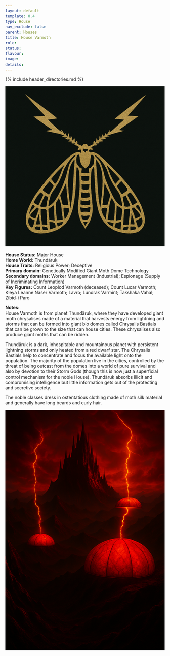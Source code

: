 ```yaml
---
layout: default
template: 0.4
type: House
nav_exclude: false
parent: Houses
title: House Varmoth
role: 
status: 
flavour: 
image: 
details:
---
```


{% include header_directories.md %}  
  
![](../../imgs/House%20Varmoth%20Symbol.png)  
  
**House Status:** Major House  
**Home World:** Thundäruk  
**House Traits:** Religious Power; Deceptive  
**Primary domain:** Genetically Modified Giant Moth Dome Technology  
**Secondary domains:** Worker Management (Industrial); Espionage (Supply of Incriminating Information)  
**Key Figures:** Count Leoplod Varmoth (deceased); Count Lucar Varmoth; Kleya Leanne Naser Varmoth; Lavro; Lundrak Varmint; Takshaka Vahal; Zibid-i Paro  

**Notes:**  
House Varmoth is from planet Thundäruk, where they have developed giant moth chrysalises made of a material that harvests energy from lightning and storms that can be formed into giant bio domes called Chrysalis Bastials that can be grown to the size that can house cities. These chrysalises also produce giant moths that can be ridden.  

Thundäruk is a dark, inhospitable and mountainous planet with persistent lightning storms and only heated from a red dwarf star. The Chrysalis Bastials help to concentrate and focus the available light onto the population. The majority of the population live in the cities, controlled by the threat of being outcast from the domes into a world of pure survival and also by devotion to their Storm Gods (though this is now just a superficial control mechanism for the noble House). Thundäruk absorbs illicit and compromising intelligence but little information gets out of the protecting and secretive society.  

The noble classes dress in ostentatious clothing made of moth silk material and generally have long beards and curly hair.  
  
![](../../imgs/Vandaruk.png)  